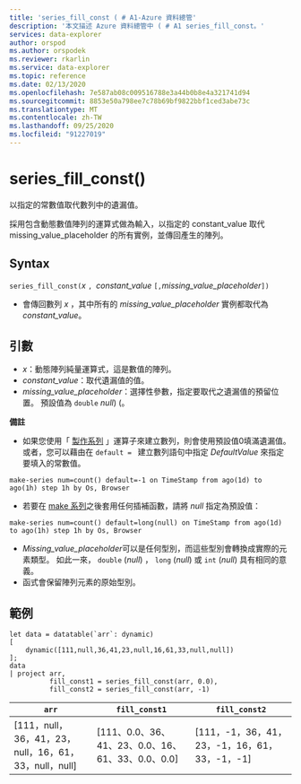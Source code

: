 ```yaml
---
title: 'series_fill_const ( # A1-Azure 資料總管'
description: '本文描述 Azure 資料總管中 ( # A1 series_fill_const。'
services: data-explorer
author: orspod
ms.author: orspodek
ms.reviewer: rkarlin
ms.service: data-explorer
ms.topic: reference
ms.date: 02/13/2020
ms.openlocfilehash: 7e587ab08c009516788e3a44b0b8e4a321741d94
ms.sourcegitcommit: 8853e50a798ee7c78b69bf9822bbf1ced3abe73c
ms.translationtype: MT
ms.contentlocale: zh-TW
ms.lasthandoff: 09/25/2020
ms.locfileid: "91227019"
---
```

# <a name="series_fill_const"></a>series_fill_const()

以指定的常數值取代數列中的遺漏值。

採用包含動態數值陣列的運算式做為輸入，以指定的 constant_value 取代 missing_value_placeholder 的所有實例，並傳回產生的陣列。

## <a name="syntax"></a>Syntax

`series_fill_const(`*x* `, `*constant_value* `[,`*missing_value_placeholder*`])`
* 會傳回數列 *x* ，其中所有的 *missing_value_placeholder* 實例都取代為 *constant_value*。

## <a name="arguments"></a>引數

* *x*：動態陣列純量運算式，這是數值的陣列。
* *constant_value*：取代遺漏值的值。 
* *missing_value_placeholder*：選擇性參數，指定要取代之遺漏值的預留位置。 預設值為 `double` *null*)  (。

**備註**
* 如果您使用「 [製作系列](make-seriesoperator.md) 」運算子來建立數列，則會使用預設值0填滿遺漏值。 或者，您可以藉由在 `default = ` 建立數列語句中指定 *DefaultValue* 來指定要填入的常數值。

```kusto
make-series num=count() default=-1 on TimeStamp from ago(1d) to ago(1h) step 1h by Os, Browser
```
  
* 若要在 [make 系列](make-seriesoperator.md)之後套用任何插補函數，請將 *null* 指定為預設值： 

```kusto
make-series num=count() default=long(null) on TimeStamp from ago(1d) to ago(1h) step 1h by Os, Browser
```
  
* *Missing_value_placeholder*可以是任何型別，而這些型別會轉換成實際的元素類型。 如此一來， `double` (*null*) ， `long` (*null*) 或 `int` (*null*) 具有相同的意義。
* 函式會保留陣列元素的原始型別。 

## <a name="example"></a>範例

<!-- csl: https://help.kusto.windows.net:443/Samples -->
```kusto
let data = datatable(`arr`: dynamic)
[
    dynamic([111,null,36,41,23,null,16,61,33,null,null])   
];
data 
| project arr, 
          fill_const1 = series_fill_const(arr, 0.0),
          fill_const2 = series_fill_const(arr, -1)  
```

|`arr`|`fill_const1`|`fill_const2`|
|---|---|---|
|[111，null，36，41，23，null，16，61，33，null，null]|[111、0.0、36、41、23、0.0、16、61、33、0.0、0.0]|[111，-1，36，41，23，-1，16，61，33，-1，-1]|
